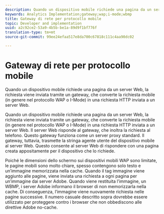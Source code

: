 ```yaml
---
description: Quando un dispositivo mobile richiede una pagina da un server Web, la richiesta viene inviata tramite un gateway, che converte la richiesta mobile (in genere nel protocollo WAP o I-Mode) in una richiesta HTTP inviata a un server Web.
keywords: Analytics Implementation;gateway;wap;i-mode;wbmp
title: Gateway di rete per protocollo mobile
topic: Developer and implementation
uuid: a2c92ce2-53a9-4b5b-be1a-89d9f1bf776f
translation-type: tm+mt
source-git-commit: 99ee24efaa517e8da700c67818c111c4aa90dc02

---
```



# Gateway di rete per protocollo mobile

Quando un dispositivo mobile richiede una pagina da un server Web, la richiesta viene inviata tramite un gateway, che converte la richiesta mobile (in genere nel protocollo WAP o I-Mode) in una richiesta HTTP inviata a un server Web.

Quando un dispositivo mobile richiede una pagina da un server Web, la richiesta viene inviata tramite un gateway, che converte la richiesta mobile (in genere nel protocollo WAP o I-Mode) in una richiesta HTTP inviata a un server Web. Il server Web risponde al gateway, che inoltra la richiesta al telefono. Questo gateway funziona come un server proxy standard. Il gateway, tuttavia, trasmette la stringa agente utente del dispositivo mobile al server Web. Questo consente al server Web di rispondere con una pagina creata appositamente per il dispositivo che lo richiede.

Poiché le dimensioni dello schermo sui dispositivi mobili WAP sono limitate, le pagine mobili sono molto chiare, spesso contengono solo testo e un’immagine memorizzata nella cache. Quando il tag immagine viene aggiunto alle pagine, viene inviata una richiesta a ogni pagina per un’immagine dai server Adobe. Quando viene restituita l’immagine, un WBMP, i server Adobe informano il browser di non memorizzarla nella cache. Di conseguenza, l’immagine viene nuovamente richiesta nelle pagine successive. Il numero casuale descritto sopra dovrebbe essere utilizzato per proteggere contro i browser che non obbediscono alle direttive Adobe no-cache.
